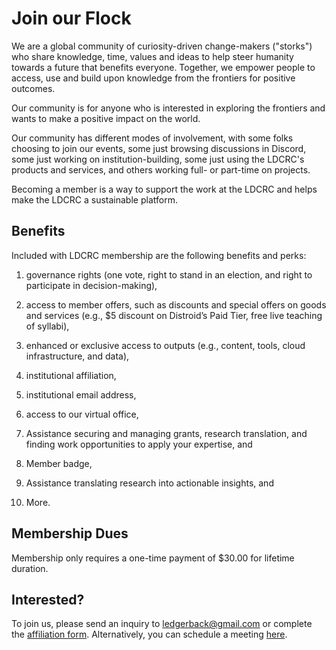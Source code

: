 # Join our Flock


We are a global community of curiosity-driven change-makers ("storks") who share knowledge, time, values and ideas to help steer humanity towards a future that benefits everyone. Together, we empower people to access, use and build upon knowledge from the frontiers for positive outcomes. 

Our community is for anyone who is interested in exploring the frontiers and wants to make a positive impact on the world.


Our community has different modes of involvement, with some folks choosing to join our events, some just browsing discussions in Discord, some just working on institution-building, some just using the LDCRC's products and services, and others working full- or part-time on projects.


Becoming a member is a way to support the work at the LDCRC and helps make the LDCRC a sustainable platform.


## Benefits

Included with LDCRC membership are the following benefits and perks:

1.  governance rights (one vote, right to stand in an election, and right to participate in decision-making),
    
2.  access to member offers, such as discounts and special offers on goods and services (e.g., $5 discount on Distroid’s Paid Tier, free live teaching of syllabi),
    
3.  enhanced or exclusive access to outputs (e.g., content, tools, cloud infrastructure, and data),
    
4.  institutional affiliation, 
    
5.  institutional email address,

6. access to our virtual office,

7. Assistance securing and managing grants, research translation, and finding work opportunities to apply your expertise, and

8. Member badge, 

9. Assistance translating research into actionable insights, and

9. More.
    


## Membership Dues

Membership only requires a one-time payment of $30.00 for lifetime duration.


## Interested?

To join us, please send an inquiry to [ledgerback@gmail.com](mailto:ledgerback@gmail.com) or complete the [affiliation form](https://forms.gle/JMiPHBJCCNMspgEH8). Alternatively, you can schedule a meeting [here](https://calendly.com/ledgerback).




